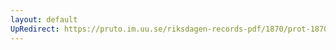 ```yaml
---
layout: default
UpRedirect: https://pruto.im.uu.se/riksdagen-records-pdf/1870/prot-1870--ak--514/prot-1870--ak--514_002.pdf
---
```

